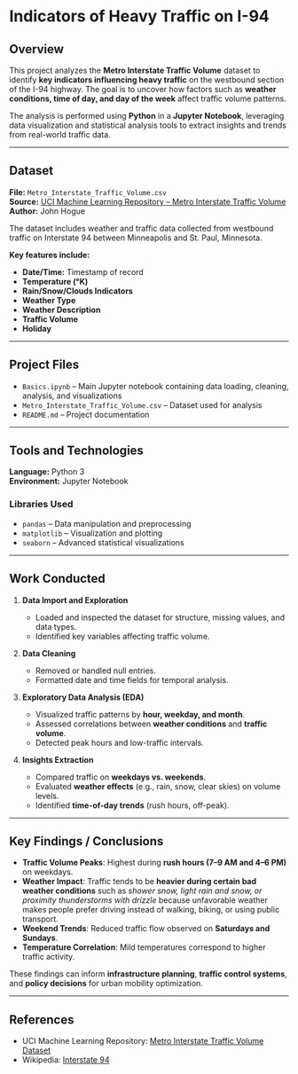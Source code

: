 # Indicators of Heavy Traffic on I-94

## Overview

This project analyzes the **Metro Interstate Traffic Volume** dataset to identify **key indicators influencing heavy traffic** on the westbound section of the I-94 highway. The goal is to uncover how factors such as **weather conditions, time of day, and day of the week** affect traffic volume patterns.

The analysis is performed using **Python** in a **Jupyter Notebook**, leveraging data visualization and statistical analysis tools to extract insights and trends from real-world traffic data.

---

## Dataset

**File:** `Metro_Interstate_Traffic_Volume.csv`  
**Source:** [UCI Machine Learning Repository – Metro Interstate Traffic Volume](https://archive.ics.uci.edu/ml/datasets/Metro+Interstate+Traffic+Volume)  
**Author:** John Hogue

The dataset includes weather and traffic data collected from westbound traffic on Interstate 94 between Minneapolis and St. Paul, Minnesota.

**Key features include:**

- **Date/Time:** Timestamp of record
- **Temperature (°K)**
- **Rain/Snow/Clouds Indicators**
- **Weather Type**
- **Weather Description**
- **Traffic Volume**
- **Holiday**

---

## Project Files

- `Basics.ipynb` – Main Jupyter notebook containing data loading, cleaning, analysis, and visualizations
- `Metro_Interstate_Traffic_Volume.csv` – Dataset used for analysis
- `README.md` – Project documentation

---

## Tools and Technologies

**Language:** Python 3  
**Environment:** Jupyter Notebook

### Libraries Used

- `pandas` – Data manipulation and preprocessing
- `matplotlib` – Visualization and plotting
- `seaborn` – Advanced statistical visualizations

---

## Work Conducted

1. **Data Import and Exploration**

   - Loaded and inspected the dataset for structure, missing values, and data types.
   - Identified key variables affecting traffic volume.

2. **Data Cleaning**

   - Removed or handled null entries.
   - Formatted date and time fields for temporal analysis.

3. **Exploratory Data Analysis (EDA)**

   - Visualized traffic patterns by **hour, weekday, and month**.
   - Assessed correlations between **weather conditions** and **traffic volume**.
   - Detected peak hours and low-traffic intervals.

4. **Insights Extraction**
   - Compared traffic on **weekdays vs. weekends**.
   - Evaluated **weather effects** (e.g., rain, snow, clear skies) on volume levels.
   - Identified **time-of-day trends** (rush hours, off-peak).

---

## Key Findings / Conclusions

- **Traffic Volume Peaks**: Highest during **rush hours (7–9 AM and 4–6 PM)** on weekdays.
- **Weather Impact**: Traffic tends to be **heavier during certain bad weather conditions** such as _shower snow, light rain and snow, or proximity thunderstorms with drizzle_ because unfavorable weather makes people prefer driving instead of walking, biking, or using public transport.
- **Weekend Trends**: Reduced traffic flow observed on **Saturdays and Sundays**.
- **Temperature Correlation**: Mild temperatures correspond to higher traffic activity.

These findings can inform **infrastructure planning**, **traffic control systems**, and **policy decisions** for urban mobility optimization.

---

## References

- UCI Machine Learning Repository: [Metro Interstate Traffic Volume Dataset](https://archive.ics.uci.edu/ml/datasets/Metro+Interstate+Traffic+Volume)
- Wikipedia: [Interstate 94](https://en.wikipedia.org/wiki/Interstate_94)
